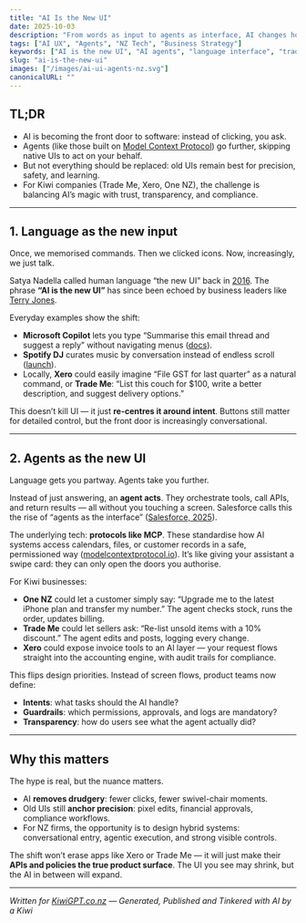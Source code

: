 ```yaml
---
title: "AI Is the New UI"
date: 2025-10-03
description: "From words as input to agents as interface, AI changes how Kiwis work with software — but screens still matter."
tags: ["AI UX", "Agents", "NZ Tech", "Business Strategy"]
keywords: ["AI is the new UI", "AI agents", "language interface", "trademe", "xero", "one.nz"]
slug: "ai-is-the-new-ui"
images: ["/images/ai-ui-agents-nz.svg"]
canonicalURL: ""
---
```


## TL;DR
- AI is becoming the front door to software: instead of clicking, you ask.  
- Agents (like those built on [Model Context Protocol](https://www.anthropic.com/news/model-context-protocol)) go further, skipping native UIs to act on your behalf.  
- But not everything should be replaced: old UIs remain best for precision, safety, and learning.  
- For Kiwi companies (Trade Me, Xero, One NZ), the challenge is balancing AI’s magic with trust, transparency, and compliance.  

---

## 1. Language as the new input

Once, we memorised commands. Then we clicked icons. Now, increasingly, we just talk.  

Satya Nadella called human language “the new UI” back in [2016](https://news.microsoft.com/speeches/satya-nadella-and-terry-myerson-build-2016/). The phrase **“AI is the new UI”** has since been echoed by business leaders like [Terry Jones](https://www.forbes.com/sites/johnsviokla/2024/11/20/ai-is-the-new-ui-3-steps-business-leaders-must-take-now/).  

Everyday examples show the shift:  
- **Microsoft Copilot** lets you type “Summarise this email thread and suggest a reply” without navigating menus ([docs](https://learn.microsoft.com/en-us/copilot/microsoft-365/microsoft-365-copilot-overview)).  
- **Spotify DJ** curates music by conversation instead of endless scroll ([launch](https://newsroom.spotify.com/2023-02-22/spotify-debuts-a-new-ai-dj-right-in-your-pocket/)).  
- Locally, **Xero** could easily imagine “File GST for last quarter” as a natural command, or **Trade Me**: “List this couch for $100, write a better description, and suggest delivery options.”  

This doesn’t kill UI — it just **re-centres it around intent**. Buttons still matter for detailed control, but the front door is increasingly conversational.

---

## 2. Agents as the new UI

Language gets you partway. Agents take you further.  

Instead of just answering, an **agent acts**. They orchestrate tools, call APIs, and return results — all without you touching a screen. Salesforce calls this the rise of “agents as the interface” ([Salesforce, 2025](https://www.salesforce.com/news/stories/ai-agents-user-interface/)).  

The underlying tech: **protocols like MCP**. These standardise how AI systems access calendars, files, or customer records in a safe, permissioned way ([modelcontextprotocol.io](https://modelcontextprotocol.io/)). It’s like giving your assistant a swipe card: they can only open the doors you authorise.  

For Kiwi businesses:  
- **One NZ** could let a customer simply say: “Upgrade me to the latest iPhone plan and transfer my number.” The agent checks stock, runs the order, updates billing.  
- **Trade Me** could let sellers ask: “Re-list unsold items with a 10% discount.” The agent edits and posts, logging every change.  
- **Xero** could expose invoice tools to an AI layer — your request flows straight into the accounting engine, with audit trails for compliance.  

This flips design priorities. Instead of screen flows, product teams now define:  
- **Intents**: what tasks should the AI handle?  
- **Guardrails**: which permissions, approvals, and logs are mandatory?  
- **Transparency**: how do users see what the agent actually did?  

---

## Why this matters

The hype is real, but the nuance matters.  

- AI **removes drudgery**: fewer clicks, fewer swivel-chair moments.  
- Old UIs still **anchor precision**: pixel edits, financial approvals, compliance workflows.  
- For NZ firms, the opportunity is to design hybrid systems: conversational entry, agentic execution, and strong visible controls.  

The shift won’t erase apps like Xero or Trade Me — it will just make their **APIs and policies the true product surface**. The UI you see may shrink, but the AI in between will expand.  

---

*Written for [KiwiGPT.co.nz](https://kiwigpt.co.nz) — Generated, Published and Tinkered with AI by a Kiwi*